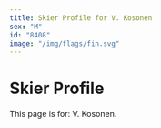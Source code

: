 ```yaml
---
title: Skier Profile for V. Kosonen
sex: "M"
id: "8408"
image: "/img/flags/fin.svg" 
---
```


# Skier Profile

This page is for: V. Kosonen.
    